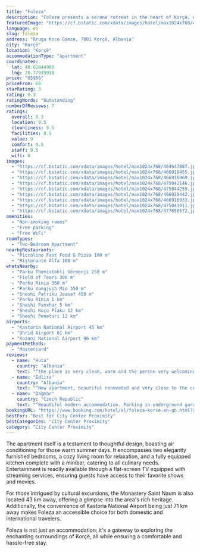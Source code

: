 ```yaml
---
title: "Foleza"
description: "Foleza presents a serene retreat in the heart of Korçë, offering guests a unique blend of comfort and convenience with its well-appointed accommodations."
featuredImage: "https://cf.bstatic.com/xdata/images/hotel/max1024x768/464647887.jpg?k=f04d5da8687c63ca97250cf60879a5683c46cd13d5d4e2ce08e6e8f4cd90bb8b&o=&hp=1"
language: en
slug: foleza
address: "Rruga Koco Gamce, 7001 Korçë, Albania"
city: "Korçë"
location: "Korçë"
accommodationType: "apartment"
coordinates:
  lat: 40.61844903
  lng: 20.77939918
price: "US$66"
priceFrom: 66
starRating: 3
rating: 9.3
ratingWords: "Outstanding"
numberOfReviews: 7
ratings:
  overall: 9.3
  location: 9.5
  cleanliness: 9.5
  facilities: 8.5
  value: 9
  comfort: 9.5
  staff: 9.5
  wifi: 0
images:
  - "https://cf.bstatic.com/xdata/images/hotel/max1024x768/464647887.jpg?k=f04d5da8687c63ca97250cf60879a5683c46cd13d5d4e2ce08e6e8f4cd90bb8b&o=&hp=1"
  - "https://cf.bstatic.com/xdata/images/hotel/max1024x768/466919455.jpg?k=c8f2ce51615f79005a6cfc4186f08faef5b67de9883766792b8dc0ef3364e3d6&o=&hp=1"
  - "https://cf.bstatic.com/xdata/images/hotel/max1024x768/466916969.jpg?k=059ee45140e8998748101a0a3d923ab9d2076666c4f77c38dc590ccbdafdb632&o=&hp=1"
  - "https://cf.bstatic.com/xdata/images/hotel/max1024x768/475042146.jpg?k=b50175a190059b6983d53fafbe09f2030d60199020242e6a23ec18941854a9b9&o=&hp=1"
  - "https://cf.bstatic.com/xdata/images/hotel/max1024x768/475044259.jpg?k=ac7923565dcc10ffde8dfe9ac97fac786a11f30c37cbeec223a15ce05d81572d&o=&hp=1"
  - "https://cf.bstatic.com/xdata/images/hotel/max1024x768/466919442.jpg?k=0e881b155db4ad57abbd4a06197bdfe75ea01dacc1fa9046a9af340067112715&o=&hp=1"
  - "https://cf.bstatic.com/xdata/images/hotel/max1024x768/466916933.jpg?k=fb634d79fa013fe17570e6fd92f91c27dc02d3e107fed1bfaf01f9907f3eaa59&o=&hp=1"
  - "https://cf.bstatic.com/xdata/images/hotel/max1024x768/475041911.jpg?k=302031be7c0e85995d6fb9d7867dcda43d0f0761eca57a0110fdcae08b37762b&o=&hp=1"
  - "https://cf.bstatic.com/xdata/images/hotel/max1024x768/477650572.jpg?k=e5cd6bfb4fa5c2193db68e630ddee6ff79f87be60b92f81a168e01d85be8ed22&o=&hp=1"
amenities:
  - "Non-smoking rooms"
  - "Free parking"
  - "Free WiFi"
roomTypes:
  - "Two-Bedroom Apartment"
nearbyRestaurants:
  - "Piccolino Fast Food & Pizza 100 m"
  - "Ristorante Alfa 100 m"
whatsNearby:
  - "Parku Themistokli Gërmenji 250 m"
  - "Field of Tears 300 m"
  - "Parku Rinia 350 m"
  - "Parku Vangjush Mio 350 m"
  - "Sheshi Patriku Joasaf 450 m"
  - "Parku Rinia 1 km"
  - "Sheshi Panxhar 5 km"
  - "Sheshi Koço Plaku 12 km"
  - "Sheshi Penetori 12 km"
airports:
  - "Kastoria National Airport 45 km"
  - "Ohrid Airport 61 km"
  - "Kozani National Airport 96 km"
paymentMethods:
  - "Mastercard"
reviews:
  - name: "Huta"
    country: "Albania"
    text: "“the place is very clean, warm and the person very welcoming .The location is good”"
  - name: "Edlira"
    country: "Albania"
    text: "“New apartment, beautiful renovated and very close to the center. 2 bedrooms and well organized space for a family. The owner was very helpful and attentive, although it was a last minute booking due to a disappointment from another apartment he...”"
  - name: "Dagmar"
    country: "Czech Republic"
    text: "“Beautiful modern accommodation. Parking in underground garages, very helpful owner”"
bookingURL: "https://www.booking.com/hotel/al/foleza-korce.en-gb.html?aid=8035640"
bestFor: "Best for City Center Proximity"
bestCategories: "City Center Proximity"
category: "City Center Proximity"
---
```


The apartment itself is a testament to thoughtful design, boasting air conditioning for those warm summer days. It encompasses two elegantly furnished bedrooms, a cozy living room for relaxation, and a fully equipped kitchen complete with a minibar, catering to all culinary needs. Entertainment is readily available through a flat-screen TV equipped with streaming services, ensuring guests have access to their favorite shows and movies.

For those intrigued by cultural excursions, the Monastery Saint Naum is also located 43 km away, offering a glimpse into the area's rich heritage. Additionally, the convenience of Kastoria National Airport being just 71 km away makes Foleza an accessible choice for both domestic and international travelers.

Foleza is not just an accommodation; it's a gateway to exploring the enchanting surroundings of Korçë, all while ensuring a comfortable and hassle-free stay.